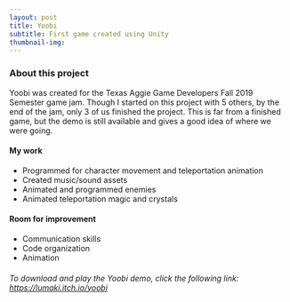 ```yaml
---
layout: post
title: Yoobi
subtitle: First game created using Unity
thumbnail-img: 
---
```



### About this project

Yoobi was created for the Texas Aggie Game Developers Fall 2019 Semester game jam. Though I started on this project with 5 others, by the end of the jam, only 3 of us finished the project. This is far from a finished game, but the demo is still available and gives a good idea of where we were going.

#### My work

* Programmed for character movement and teleportation animation
* Created music/sound assets
* Animated and programmed enemies
* Animated teleportation magic and crystals

#### Room for improvement

* Communication skills
* Code organization
* Animation

###### To download and play the Yoobi demo, click the following link: https://lumaki.itch.io/yoobi